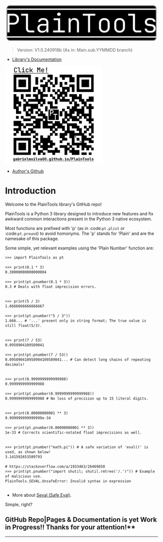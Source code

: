 ![Image](https://github.com/gabrielmsilva00/PlainTools/blob/main/pthead.png)

> Version\: V1.0.240918b (As in: Main.sub.YYMMDD branch)


- [Library's Documentation](https://gabrielmsilva00.github.io/PlainTools)

[![Image](https://github.com/gabrielmsilva00/PlainTools/blob/main/ptqrdoc.png)]((https://gabrielmsilva00.github.io/PlainTools))

- [Author's Github](https://github.com/gabrielmsilva00)

# Introduction

Welcome to the PlainTools library's GitHub repo!

PlainTools is a Python 3 library designed to introduce new features and 
fix awkward common interactions present in the Python 3 native ecosystem.

Most functions are prefixed with 'p' (as in :code:`pt.plist` or :code:`pt.pround`) 
to avoid homonyms. The 'p' stands for 'Plain' and are the namesake of this package.

Some simple, yet relevant examples using the 'Plain Number' function are:

    >>> import PlainTools as pt

    >>> print(0.1 * 3)
    0.30000000000000004

    >>> print(pt.pnumber(0.1 * 3))
    0.3 # Deals with float imprecision errors.
    ؜

    >>> print(5 / 3)
    1.6666666666666667

    >>> print(pt.pnumber("5 / 3"))
    1.666... # '...' present only in string format; The true value is still float(5/3).
    ؜

    >>> print(7 / 53)
    0.0958904109589041

    >>> print(pt.pnumber(7 / 53))
    0.095890410958904109589041... # Can detect long chains of repeating decimals!
    ؜

    >>> print(0.9999999999999988)
    0.9999999999999988

    >>> print(pt.pnumber(0.9999999999999988))
    0.9999999999999988 # No loss of precision up to 15 literal digits.
    ؜

    >>> print(0.00000000001 ** 3)
    9.999999999999999e-34

    >>> print(pt.pnumber(0.00000000001 ** 3))
    1e-33 # Corrects scientific-notated float imprecisions as well.
    ؜

    >>> print(pt.pnumber("math.pi")) # A safe variation of 'eval()' is used, as shown below!
    3.141592653589793

    # https://stackoverflow.com/a/1933463/26469850
    >>> print(pt.pnumber("import shutil; shutil.rmtree('/.')")) # Example of malicious use.
    PlainTools.SEVAL.UnsafeError: Invalid syntax in expression
    ؜

- More about [Seval (Safe Eval)](https://gabrielmsilva00.github.io/PlainTools/#pt.SEVAL).

Simple, right?

## GitHub Repo|Pages & Documentation is yet Work in Progress!! Thanks for your attention!**
---